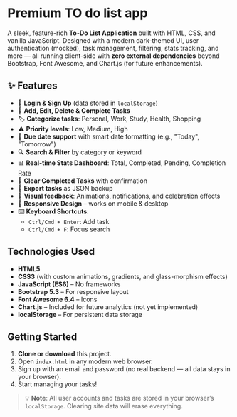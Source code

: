 # Premium TO do list app

A sleek, feature-rich **To-Do List Application** built with HTML, CSS, and vanilla JavaScript. Designed with a modern dark-themed UI, user authentication (mocked), task management, filtering, stats tracking, and more — all running client-side with **zero external dependencies** beyond Bootstrap, Font Awesome, and Chart.js (for future enhancements).


## ✨ Features

- 🔐 **Login & Sign Up** (data stored in `localStorage`)
- 📝 **Add, Edit, Delete & Complete Tasks**
- 🏷️ **Categorize tasks**: Personal, Work, Study, Health, Shopping
- ⚠️ **Priority levels**: Low, Medium, High
- 📅 **Due date support** with smart date formatting (e.g., "Today", "Tomorrow")
- 🔍 **Search & Filter** by category or keyword
- 📊 **Real-time Stats Dashboard**: Total, Completed, Pending, Completion Rate
- 🧹 **Clear Completed Tasks** with confirmation
- 💾 **Export tasks** as JSON backup
- 🎉 **Visual feedback**: Animations, notifications, and celebration effects
- 🌙 **Responsive Design** – works on mobile & desktop
- ⌨️ **Keyboard Shortcuts**:
  - `Ctrl/Cmd + Enter`: Add task
  - `Ctrl/Cmd + F`: Focus search

##  Technologies Used

- **HTML5**
- **CSS3** (with custom animations, gradients, and glass-morphism effects)
- **JavaScript (ES6)** – No frameworks
- **Bootstrap 5.3** – For responsive layout
- **Font Awesome 6.4** – Icons
- **Chart.js** – Included for future analytics (not yet implemented)
- **localStorage** – For persistent data storage

##  Getting Started

1. **Clone or download** this project.
2. Open `index.html` in any modern web browser.
3. Sign up with an email and password (no real backend — all data stays in your browser).
4. Start managing your tasks!

> 💡 **Note**: All user accounts and tasks are stored in your browser’s `localStorage`. Clearing site data will erase everything.


